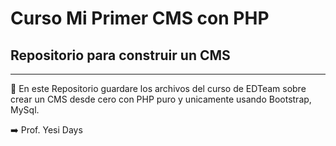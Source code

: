 # Curso Mi Primer CMS con PHP

## Repositorio para construir un CMS

****************************************************************

:floppy_disk: En este Repositorio guardare los archivos del curso de EDTeam sobre crear un CMS desde cero con PHP puro 
y unicamente usando Bootstrap, MySql.

:arrow_right: Prof. Yesi Days